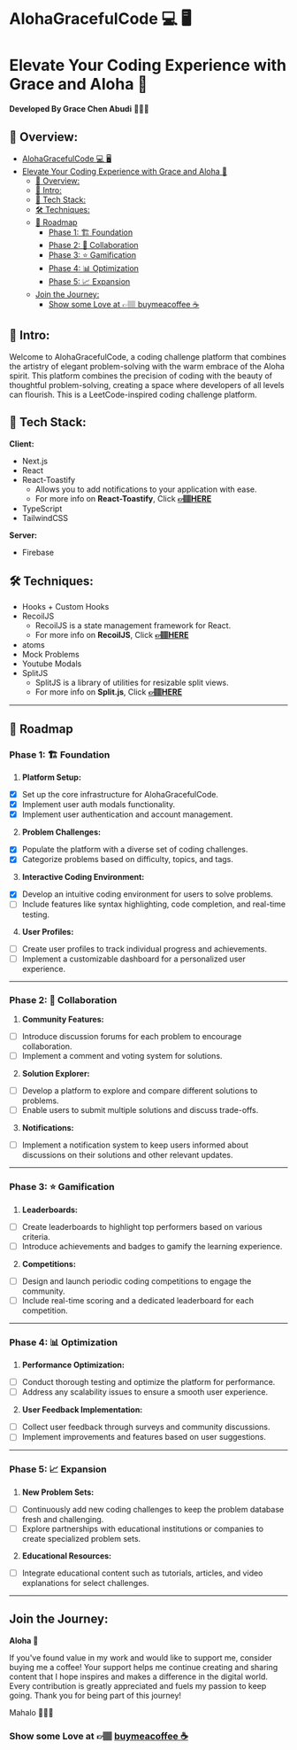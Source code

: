 # AlohaGracefulCode 💻 🖥️

# Elevate Your Coding Experience with Grace and Aloha 🌺

**Developed By Grace Chen Abudi** 👩🏽‍💻

## 📣 Overview:

- [AlohaGracefulCode 💻 🖥️](#alohagracefulcode--️)
- [Elevate Your Coding Experience with Grace and Aloha 🌺](#elevate-your-coding-experience-with-grace-and-aloha-)
  - [📣 Overview:](#-overview)
  - [🔎 Intro:](#-intro)
  - [🧰 Tech Stack:](#-tech-stack)
  - [🛠 Techniques:](#-techniques)
  - [🎯 Roadmap](#-roadmap)
    - [Phase 1: 🏗️ Foundation](#phase-1-️-foundation)
    - [Phase 2: 👥 Collaboration](#phase-2--collaboration)
    - [Phase 3: ⭐ Gamification](#phase-3--gamification)
    - [Phase 4: 📊 Optimization](#phase-4--optimization)
    - [Phase 5: 📈 Expansion](#phase-5--expansion)
  - [Join the Journey:](#join-the-journey)
    - [Show some Love at 👉🏽 buymeacoffee ☕](#show-some-love-at--buymeacoffee-)

## 🔎 Intro:

Welcome to AlohaGracefulCode, a coding challenge platform that combines the artistry of elegant problem-solving with the warm embrace of the Aloha spirit. This platform combines the precision of coding with the beauty of thoughtful problem-solving, creating a space where developers of all levels can flourish. This is a LeetCode-inspired coding challenge platform.

## 🧰 Tech Stack:

**Client:**

- Next.js
- React
- React-Toastify
  - Allows you to add notifications to your application with ease.
  - For more info on **React-Toastify**, Click [**&#128073;&#127997;HERE**](https://www.npmjs.com/package/react-toastify)
- TypeScript
- TailwindCSS

**Server:**

- Firebase

## 🛠 Techniques:

- Hooks + Custom Hooks
- RecoilJS
  - RecoilJS is a state management framework for React.
  - For more info on **RecoilJS**, Click [**&#128073;&#127997;HERE**](https://recoiljs.org/)
- atoms
- Mock Problems
- Youtube Modals
- SplitJS
  - SplitJS is a library of utilities for resizable split views.
  - For more info on **Split.js**, Click [**&#128073;&#127997;HERE**](https://split.js.org/)

---

## 🎯 Roadmap

### Phase 1: 🏗️ Foundation

1. **Platform Setup:**

- [x] Set up the core infrastructure for AlohaGracefulCode.
- [x] Implement user auth modals functionality.
- [x] Implement user authentication and account management.

2. **Problem Challenges:**

- [x] Populate the platform with a diverse set of coding challenges.
- [x] Categorize problems based on difficulty, topics, and tags.

3. **Interactive Coding Environment:**

- [x] Develop an intuitive coding environment for users to solve problems.
- [ ] Include features like syntax highlighting, code completion, and real-time testing.

4. **User Profiles:**

- [ ] Create user profiles to track individual progress and achievements.
- [ ] Implement a customizable dashboard for a personalized user experience.

---

### Phase 2: 👥 Collaboration

1. **Community Features:**

- [ ] Introduce discussion forums for each problem to encourage collaboration.
- [ ] Implement a comment and voting system for solutions.

2. **Solution Explorer:**

- [ ] Develop a platform to explore and compare different solutions to problems.
- [ ] Enable users to submit multiple solutions and discuss trade-offs.

3. **Notifications:**

- [ ] Implement a notification system to keep users informed about discussions on their solutions and other relevant updates.

---

### Phase 3: ⭐ Gamification

1. **Leaderboards:**

- [ ] Create leaderboards to highlight top performers based on various criteria.
- [ ] Introduce achievements and badges to gamify the learning experience.

2. **Competitions:**

- [ ] Design and launch periodic coding competitions to engage the community.
- [ ] Include real-time scoring and a dedicated leaderboard for each competition.

---

### Phase 4: 📊 Optimization

1. **Performance Optimization:**

- [ ] Conduct thorough testing and optimize the platform for performance.
- [ ] Address any scalability issues to ensure a smooth user experience.

2. **User Feedback Implementation:**

- [ ] Collect user feedback through surveys and community discussions.
- [ ] Implement improvements and features based on user suggestions.

---

### Phase 5: 📈 Expansion

1. **New Problem Sets:**

- [ ] Continuously add new coding challenges to keep the problem database fresh and challenging.
- [ ] Explore partnerships with educational institutions or companies to create specialized problem sets.

2. **Educational Resources:**

- [ ] Integrate educational content such as tutorials, articles, and video explanations for select challenges.

<!-- 3. **Internationalization:**

- [ ] Translate the platform into multiple languages to broaden its accessibility.
- [ ] Explore cultural adaptations for a more inclusive experience. -->

---

## Join the Journey:

**Aloha 🌺**

If you've found value in my work and would like to support me, consider buying me a coffee! Your support helps me continue creating and sharing content that I hope inspires and makes a difference in the digital world. Every contribution is greatly appreciated and fuels my passion to keep going. Thank you for being part of this journey!

Mahalo 🌺🤙🏽

### Show some Love at 👉🏽 [buymeacoffee ☕](https://buymeacoffee.com/graceabudi)
